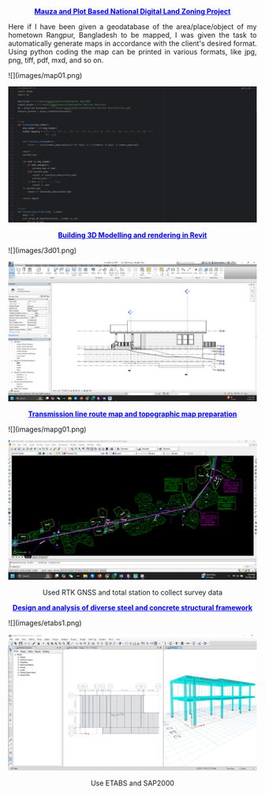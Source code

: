 <p style="text-align: center; font-weight: bold; color: blue; text-decoration: underline;">
Mauza and Plot Based National Digital Land Zoning Project
</p>
<p style="text-align: justify;">
Here if I have been given a geodatabase of the area/place/object of my hometown Rangpur, Bangladesh to be mapped, I was given the task to automatically generate maps in accordance with the client's desired format. Using python coding the map can be printed in various formats, like jpg, png, tiff, pdf, mxd, and so on.
</p>
![](images/map01.png)

![](images/map02.png)


<p style="text-align: center; font-weight: bold; color: blue; text-decoration: underline;">
Building 3D Modelling and rendering in Revit
</p>
![](images/3d01.png)

![](images/elevation.png)


<p style="text-align: center; font-weight: bold; color: blue; text-decoration: underline;">
Transmission line route map and topographic map preparation
</p>
![](images/mapg01.png)

![](images/mapg02.png)
<p style="text-align: center">
Used RTK GNSS and total station to collect survey data
</p>



<p style="text-align: center; font-weight: bold; color: blue; text-decoration: underline;">
Design and analysis of diverse steel and concrete structural framework
</p>
![](images/etabs1.png)

![](images/etabs2.png)
<p style="text-align: center">
Use ETABS and SAP2000
</p>















